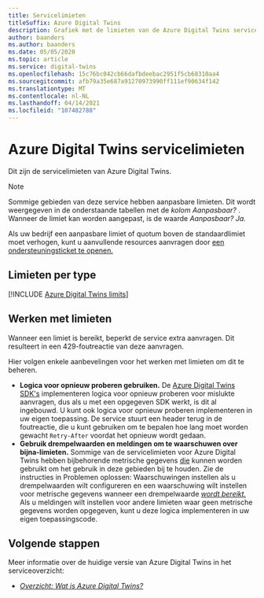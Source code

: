 ```yaml
---
title: Servicelimieten
titleSuffix: Azure Digital Twins
description: Grafiek met de limieten van de Azure Digital Twins service.
author: baanders
ms.author: baanders
ms.date: 05/05/2020
ms.topic: article
ms.service: digital-twins
ms.openlocfilehash: 15c76bc042cb66dafbdeebac2951f5cb68310aa4
ms.sourcegitcommit: afb79a35e687a91270973990ff111ef90634f142
ms.translationtype: MT
ms.contentlocale: nl-NL
ms.lasthandoff: 04/14/2021
ms.locfileid: "107482788"
---
```

# <a name="azure-digital-twins-service-limits"></a>Azure Digital Twins servicelimieten

Dit zijn de servicelimieten van Azure Digital Twins.

> [!NOTE]
> Sommige gebieden van deze service hebben aanpasbare limieten. Dit wordt weergegeven in de onderstaande tabellen met de *kolom Aanpasbaar?* . Wanneer de limiet kan worden aangepast, is de waarde *Aanpasbaar?* *Ja.*
>
> Als uw bedrijf een aanpasbare limiet of quotum boven de standaardlimiet moet verhogen, kunt u aanvullende resources aanvragen door [een ondersteuningsticket te openen.](https://ms.portal.azure.com/#blade/Microsoft_Azure_Support/HelpAndSupportBlade/newsupportrequest)

## <a name="limits-by-type"></a>Limieten per type

[!INCLUDE [Azure Digital Twins limits](../../includes/digital-twins-limits.md)]

## <a name="working-with-limits"></a>Werken met limieten

Wanneer een limiet is bereikt, beperkt de service extra aanvragen. Dit resulteert in een 429-foutreactie van deze aanvragen.

Hier volgen enkele aanbevelingen voor het werken met limieten om dit te beheren.
* **Logica voor opnieuw proberen gebruiken.** De [Azure Digital Twins SDK's](how-to-use-apis-sdks.md) implementeren logica voor opnieuw proberen voor mislukte aanvragen, dus als u met een opgegeven SDK werkt, is dit al ingebouwd. U kunt ook logica voor opnieuw proberen implementeren in uw eigen toepassing. De service stuurt een header terug in de foutreactie, die u kunt gebruiken om te bepalen hoe lang moet worden gewacht `Retry-After` voordat het opnieuw wordt gedaan.
* **Gebruik drempelwaarden en meldingen om te waarschuwen over bijna-limieten.** Sommige van de servicelimieten voor Azure Digital Twins hebben bijbehorende metrische gegevens [die](troubleshoot-metrics.md) kunnen worden gebruikt om het gebruik in deze gebieden bij te houden. Zie de instructies in Problemen oplossen: Waarschuwingen instellen als u drempelwaarden wilt configureren en een waarschuwing wilt instellen voor metrische gegevens wanneer een drempelwaarde [*wordt bereikt.*](troubleshoot-alerts.md) Als u meldingen wilt instellen voor andere limieten waar geen metrische gegevens worden opgegeven, kunt u deze logica implementeren in uw eigen toepassingscode.

## <a name="next-steps"></a>Volgende stappen

Meer informatie over de huidige versie van Azure Digital Twins in het serviceoverzicht:
* [*Overzicht: Wat is Azure Digital Twins?*](overview.md)
